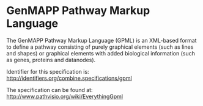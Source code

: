 # GenMAPP Pathway Markup Language
The GenMAPP Pathway Markup Language (GPML) is an XML-based format to define a pathway consisting of purely graphical elements (such as lines and shapes) or graphical elements with added biological information (such as genes, proteins and datanodes).

Identifier for this specification is: http://identifiers.org/combine.specifications/gpml

The specification can be found at: http://www.pathvisio.org/wiki/EverythingGpml